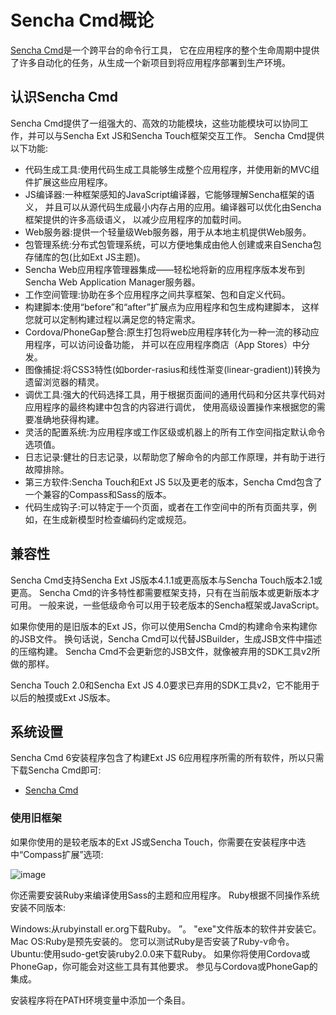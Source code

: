 # Sencha Cmd概论

[Sencha Cmd](http://www.sencha.com/products/sencha-cmd/)是一个跨平台的命令行工具，
它在应用程序的整个生命周期中提供了许多自动化的任务，从生成一个新项目到将应用程序部署到生产环境。

## 认识Sencha Cmd

Sencha Cmd提供了一组强大的、高效的功能模块，这些功能模块可以协同工作，并可以与Sencha Ext JS和Sencha Touch框架交互工作。
Sencha Cmd提供以下功能:

- 代码生成工具:使用代码生成工具能够生成整个应用程序，并使用新的MVC组件扩展这些应用程序。
- JS编译器:一种框架感知的JavaScript编译器，它能够理解Sencha框架的语义，
并且可以从源代码生成最小内存占用的应用。编译器可以优化由Sencha框架提供的许多高级语义，
以减少应用程序的加载时间。
- Web服务器:提供一个轻量级Web服务器，用于从本地主机提供Web服务。
- 包管理系统:分布式包管理系统，可以方便地集成由他人创建或来自Sencha包存储库的包(比如Ext JS主题)。
- Sencha Web应用程序管理器集成——轻松地将新的应用程序版本发布到Sencha Web Application Manager服务器。
- 工作空间管理:协助在多个应用程序之间共享框架、包和自定义代码。
- 构建脚本:使用“before”和“after”扩展点为应用程序和包生成构建脚本，
这样您就可以定制构建过程以满足您的特定需求。
- Cordova/PhoneGap整合:原生打包将web应用程序转化为一种一流的移动应用程序，可以访问设备功能，
并可以在应用程序商店（App Stores）中分发。
- 图像捕捉:将CSS3特性(如border-rasius和线性渐变(linear-gradient))转换为遗留浏览器的精灵。
- 调优工具:强大的代码选择工具，用于根据页面间的通用代码和分区共享代码对应用程序的最终构建中包含的内容进行调优，
使用高级设置操作来根据您的需要准确地获得构建。
- 灵活的配置系统:为应用程序或工作区级或机器上的所有工作空间指定默认命令选项值。
- 日志记录:健壮的日志记录，以帮助您了解命令的内部工作原理，并有助于进行故障排除。
- 第三方软件:Sencha Touch和Ext JS 5以及更老的版本，Sencha Cmd包含了一个兼容的Compass和Sass的版本。
- 代码生成钩子:可以特定于一个页面，或者在工作空间中的所有页面共享，例如，在生成新模型时检查编码约定或规范。
## 兼容性

Sencha Cmd支持Sencha Ext JS版本4.1.1或更高版本与Sencha Touch版本2.1或更高。
Sencha Cmd的许多特性都需要框架支持，只有在当前版本或更新版本才可用。
一般来说，一些低级命令可以用于较老版本的Sencha框架或JavaScript。

如果你使用的是旧版本的Ext JS，你可以使用Sencha Cmd的构建命令来构建你的JSB文件。
换句话说，Sencha Cmd可以代替JSBuilder，生成JSB文件中描述的压缩构建。
Sencha Cmd不会更新您的JSB文件，就像被弃用的SDK工具v2所做的那样。

Sencha Touch 2.0和Sencha Ext JS 4.0要求已弃用的SDK工具v2，它不能用于以后的触摸或Ext JS版本。

## 系统设置

Sencha Cmd 6安装程序包含了构建Ext JS 6应用程序所需的所有软件，所以只需下载Sencha Cmd即可:

- [Sencha Cmd](http://www.sencha.com/products/sencha-cmd/)
### 使用旧框架

如果你使用的是较老版本的Ext JS或Sencha Touch，你需要在安装程序中选中“Compass扩展”选项:

![image](file:///E:/Software/cmd-651-docs/cmd/6.5.1/guides/images/whats_new_cmd_compass.png)

你还需要安装Ruby来编译使用Sass的主题和应用程序。
Ruby根据不同操作系统安装不同版本:

Windows:从rubyinstall er.org下载Ruby。
”。
"exe"文件版本的软件并安装它。
Mac OS:Ruby是预先安装的。
您可以测试Ruby是否安装了Ruby-v命令。
Ubuntu:使用sudo-get安装ruby2.0.0来下载Ruby。
如果你将使用Cordova或PhoneGap，你可能会对这些工具有其他要求。
参见与Cordova或PhoneGap的集成。

安装程序将在PATH环境变量中添加一个条目。